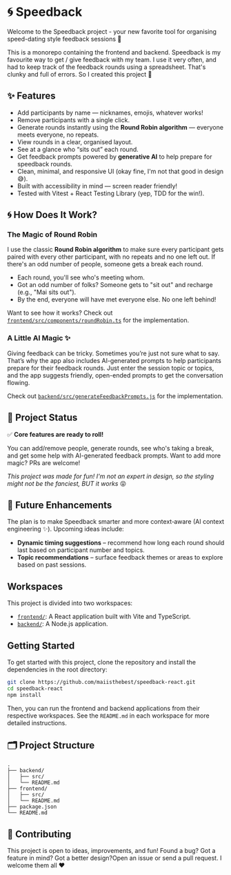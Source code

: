 # 🌀 Speedback

Welcome to the Speedback project - your new favorite tool for organising speed-dating style feedback sessions 🚀

This is a monorepo containing the frontend and backend. Speedback is my favourite way to get / give feedback with my team. I use it very often, and had to keep track of the feedback rounds using a spreadsheet. That's clunky and full of errors. So I created this project 🎊

## ✨ Features

- Add participants by name — nicknames, emojis, whatever works!
- Remove participants with a single click.
- Generate rounds instantly using the **Round Robin algorithm** — everyone meets everyone, no repeats.
- View rounds in a clear, organised layout.
- See at a glance who “sits out” each round.
- Get feedback prompts powered by **generative AI** to help prepare for speedback rounds.
- Clean, minimal, and responsive UI (okay fine, I'm not that good in design 😅).
- Built with accessibility in mind — screen reader friendly!
- Tested with Vitest + React Testing Library (yep, TDD for the win!).

## 🌀 How Does It Work?

### The Magic of Round Robin

I use the classic **Round Robin algorithm** to make sure every participant gets paired with every other participant, with no repeats and no one left out. If there's an odd number of people, someone gets a break each round.

- Each round, you'll see who's meeting whom.
- Got an odd number of folks? Someone gets to "sit out" and recharge (e.g., "Mai sits out").
- By the end, everyone will have met everyone else. No one left behind!

Want to see how it works? Check out [`frontend/src/components/roundRobin.ts`](frontend/src/components/roundRobin.ts) for the implementation.

### A Little AI Magic ✨

Giving feedback can be tricky. Sometimes you’re just not sure what to say. That’s why the app also includes AI-generated prompts to help participants prepare for their feedback rounds. Just enter the session topic or topics, and the app suggests friendly, open-ended prompts to get the conversation flowing.

Check out [`backend/src/generateFeedbackPrompts.js`](backend/src/generateFeedbackPrompts.js) for the implementation.

## 🚦 Project Status

✅ **Core features are ready to roll!**

You can add/remove people, generate rounds, see who's taking a break, and get some help with AI-generated feedback prompts. Want to add more magic? PRs are welcome!

_This project was made for fun! I'm not an expert in design, so the styling might not be the fanciest, BUT it works_ 😝

## 🚀 Future Enhancements

The plan is to make Speedback smarter and more context‑aware (AI context engineering ✨). Upcoming ideas include:

- **Dynamic timing suggestions** – recommend how long each round should last based on participant number and topics.
- **Topic recommendations** – surface feedback themes or areas to explore based on past sessions.

## Workspaces

This project is divided into two workspaces:

- [`frontend/`](./frontend): A React application built with Vite and TypeScript.
- [`backend/`](./backend): A Node.js application.

## Getting Started

To get started with this project, clone the repository and install the dependencies in the root directory:

```bash
git clone https://github.com/maiisthebest/speedback-react.git
cd speedback-react
npm install
```

Then, you can run the frontend and backend applications from their respective workspaces. See the `README.md` in each workspace for more detailed instructions.

## 🗂️ Project Structure

```
.
├── backend/
│   ├── src/
│   └── README.md
├── frontend/
│   ├── src/
│   └── README.md
├── package.json
└── README.md
```

## 🤝 Contributing

This project is open to ideas, improvements, and fun! Found a bug? Got a feature in mind? Got a better design?Open an issue or send a pull request. I welcome them all ❤️
